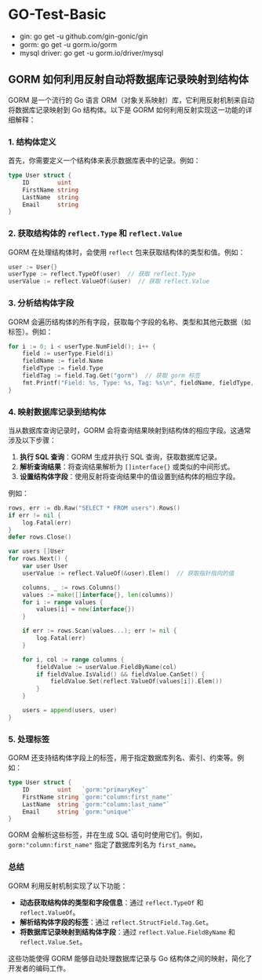 # GO-Test-Basic

- gin: go get -u github.com/gin-gonic/gin
- gorm: go get -u gorm.io/gorm
- mysql driver: go get -u gorm.io/driver/mysql

## GORM 如何利用反射自动将数据库记录映射到结构体

GORM 是一个流行的 Go 语言 ORM（对象关系映射）库，它利用反射机制来自动将数据库记录映射到 Go 结构体。以下是 GORM 如何利用反射实现这一功能的详细解释：

### 1. 结构体定义

首先，你需要定义一个结构体来表示数据库表中的记录。例如：

```go
type User struct {
	ID        uint
	FirstName string
	LastName  string
	Email     string
}
```

### 2. 获取结构体的 `reflect.Type` 和 `reflect.Value`

GORM 在处理结构体时，会使用 `reflect` 包来获取结构体的类型和值。例如：

```go
user := User{}
userType := reflect.TypeOf(user)  // 获取 reflect.Type
userValue := reflect.ValueOf(&user)  // 获取 reflect.Value
```

### 3. 分析结构体字段

GORM 会遍历结构体的所有字段，获取每个字段的名称、类型和其他元数据（如标签）。例如：

```go
for i := 0; i < userType.NumField(); i++ {
    field := userType.Field(i)
    fieldName := field.Name
    fieldType := field.Type
    fieldTag := field.Tag.Get("gorm")  // 获取 gorm 标签
    fmt.Printf("Field: %s, Type: %s, Tag: %s\n", fieldName, fieldType, fieldTag)
}
```

### 4. 映射数据库记录到结构体

当从数据库查询记录时，GORM 会将查询结果映射到结构体的相应字段。这通常涉及以下步骤：

1. **执行 SQL 查询**：GORM 生成并执行 SQL 查询，获取数据库记录。
2. **解析查询结果**：将查询结果解析为 `[]interface{}` 或类似的中间形式。
3. **设置结构体字段**：使用反射将查询结果中的值设置到结构体的相应字段。

例如：

```go
rows, err := db.Raw("SELECT * FROM users").Rows()
if err != nil {
    log.Fatal(err)
}
defer rows.Close()

var users []User
for rows.Next() {
    var user User
    userValue := reflect.ValueOf(&user).Elem()  // 获取指针指向的值

    columns, _ := rows.Columns()
    values := make([]interface{}, len(columns))
    for i := range values {
        values[i] = new(interface{})
    }

    if err := rows.Scan(values...); err != nil {
        log.Fatal(err)
    }

    for i, col := range columns {
        fieldValue := userValue.FieldByName(col)
        if fieldValue.IsValid() && fieldValue.CanSet() {
            fieldValue.Set(reflect.ValueOf(values[i]).Elem())
        }
    }

    users = append(users, user)
}
```

### 5. 处理标签

GORM 还支持结构体字段上的标签，用于指定数据库列名、索引、约束等。例如：

```go
type User struct {
	ID        uint   `gorm:"primaryKey"`
	FirstName string `gorm:"column:first_name"`
	LastName  string `gorm:"column:last_name"`
	Email     string `gorm:"unique"`
}
```

GORM 会解析这些标签，并在生成 SQL 语句时使用它们。例如，`gorm:"column:first_name"` 指定了数据库列名为 `first_name`。

### 总结

GORM 利用反射机制实现了以下功能：

- **动态获取结构体的类型和字段信息**：通过 `reflect.TypeOf` 和 `reflect.ValueOf`。
- **解析结构体字段的标签**：通过 `reflect.StructField.Tag.Get`。
- **将数据库记录映射到结构体字段**：通过 `reflect.Value.FieldByName` 和 `reflect.Value.Set`。

这些功能使得 GORM 能够自动处理数据库记录与 Go 结构体之间的映射，简化了开发者的编码工作。
